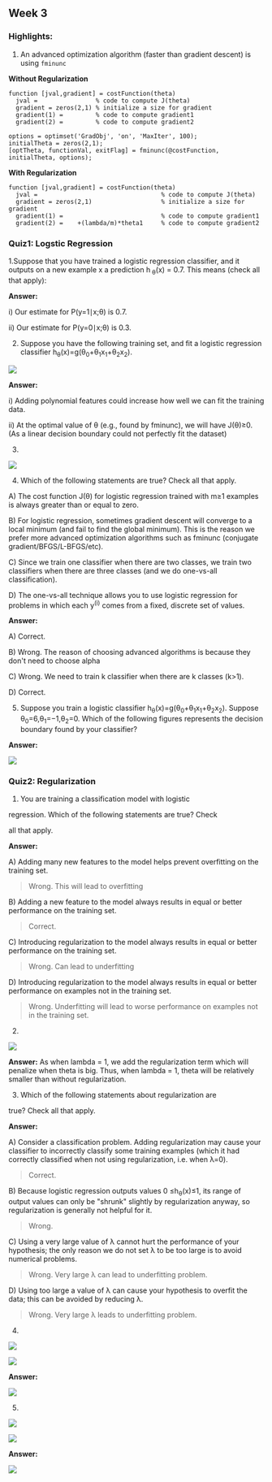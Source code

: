## Week 3

### Highlights:

1. An advanced optimization algorithm (faster than gradient descent) is using `fminunc`

**Without Regularization**
```
function [jval,gradient] = costFunction(theta)
  jval =                % code to compute J(theta)
  gradient = zeros(2,1) % initialize a size for gradient
  gradient(1) =         % code to compute gradient1
  gradient(2) =         % code to compute gradient2

options = optimset('GradObj', 'on', 'MaxIter', 100);
initialTheta = zeros(2,1);
[optTheta, functionVal, exitFlag] = fminunc(@costFunction, initialTheta, options);
```

**With Regularization**
```
function [jval,gradient] = costFunction(theta)
  jval =                                  % code to compute J(theta)
  gradient = zeros(2,1)                   % initialize a size for gradient
  gradient(1) =                           % code to compute gradient1
  gradient(2) =    +(lambda/m)*theta1     % code to compute gradient2
```

### Quiz1: Logstic Regression

1.Suppose that you have trained a logistic regression classifier, and it outputs on a new example x a prediction h<sub>
θ</sub>(x) = 0.7. This means (check all that apply):

**Answer:**

i) Our estimate for P(y=1∣x;θ) is 0.7.

ii) Our estimate for P(y=0∣x;θ) is 0.3.


2. Suppose you have the following training set, and fit a logistic regression classifier h<sub>θ</sub>(x)=g(θ<sub>0</sub>+θ<sub>1</sub>x<sub>1</sub>+θ<sub>2</sub>x<sub>2</sub>).







![](https://github.com/LiMengyang990726/Coursera-Machine-Learning/blob/master/Pictures/Week3Quiz1-2.png)

**Answer:**

i) Adding polynomial features could increase how well we can fit the training data.

ii) At the optimal value of θ (e.g., found by fminunc), we will have J(θ)≥0. (As a linear decision boundary could not perfectly fit the dataset)

3.


![](https://github.com/LiMengyang990726/Coursera-Machine-Learning/blob/master/Pictures/Week3Quiz1-3.png)

4. Which of the following statements are true? Check all that apply.

A) The cost function J(θ) for logistic regression trained with m≥1 examples is always greater than or equal to zero.

B) For logistic regression, sometimes gradient descent will converge to a local minimum (and fail to find the global minimum). This is the reason we prefer more advanced optimization algorithms such as fminunc (conjugate gradient/BFGS/L-BFGS/etc).

C) Since we train one classifier when there are two classes, we train two classifiers when there are three classes (and we do one-vs-all classification).

D) The one-vs-all technique allows you to use logistic regression for problems in which each y<sup>(i)</sup> comes from a fixed, discrete set of values.

**Answer:**

A) Correct.

B) Wrong. The reason of choosing advanced algorithms is because they don't need to choose alpha

C) Wrong. We need to train k classifier when there are k classes (k>1).

D) Correct.

5. Suppose you train a logistic classifier  h<sub>θ</sub>(x)=g(θ<sub>0</sub>+θ<sub>1</sub>x<sub>1</sub>+θ<sub>2</sub>x<sub>2</sub>).
Suppose θ<sub>0</sub>=6,θ<sub>1</sub>=−1,θ<sub>2</sub>=0. Which of the following figures represents the decision boundary found by your classifier?

**Answer:**



![](https://github.com/LiMengyang990726/Coursera-Machine-Learning/blob/master/Pictures/Week3Quiz1-5.png)
### Quiz2: Regularization

1. You are training a classification model with logistic

regression. Which of the following statements are true? Check

all that apply.

**Answer:**

A) Adding many new features to the model helps prevent overfitting on the training set.

> Wrong. This will lead to overfitting

B) Adding a new feature to the model always results in equal or better performance on the training set.

> Correct.

C) Introducing regularization to the model always results in equal or better performance on the training set.

> Wrong. Can lead to underfitting

D) Introducing regularization to the model always results in equal or better performance on examples not in the training set.

> Wrong. Underfitting will lead to worse performance on examples not in the training set.

2.


![](https://github.com/LiMengyang990726/Coursera-Machine-Learning/blob/master/Pictures/Week2Quiz2-2.png)

**Answer:** As when lambda = 1, we add the regularization term which will penalize when theta is big. Thus, when lambda = 1, theta will be relatively smaller than without regularization.

3. Which of the following statements about regularization are

true? Check all that apply.

**Answer:**

A) Consider a classification problem. Adding regularization may cause your classifier to incorrectly classify some training examples (which it had correctly classified when not using regularization, i.e. when λ=0).

> Correct.

B) Because logistic regression outputs values 0 ≤h<sub>θ</sub>(x)≤1, its range of output values can only be "shrunk" slightly by regularization anyway, so regularization is generally not helpful for it.

> Wrong.

C) Using a very large value of λ cannot hurt the performance of your hypothesis; the only reason we do not set λ to be too large is to avoid numerical problems.

> Wrong. Very large λ can lead to underfitting problem.

D) Using too large a value of λ can cause your hypothesis to overfit the data; this can be avoided by reducing λ.

> Wrong. Very large λ leads to underfitting problem.

4.


![](https://github.com/LiMengyang990726/Coursera-Machine-Learning/blob/master/Pictures/Week2Quiz2-4-1.png)

![](https://github.com/LiMengyang990726/Coursera-Machine-Learning/blob/master/Pictures/Week2Quiz2-4-2.png)

**Answer:**


![](https://github.com/LiMengyang990726/Coursera-Machine-Learning/blob/master/Pictures/Week2Quiz2-4-3.png)

5.


![](https://github.com/LiMengyang990726/Coursera-Machine-Learning/blob/master/Pictures/Week2Quiz2-5-1.png)

![](https://github.com/LiMengyang990726/Coursera-Machine-Learning/blob/master/Pictures/Week2Quiz2-5-2.png)

**Answer:**

![](https://github.com/LiMengyang990726/Coursera-Machine-Learning/blob/master/Pictures/Week2Quiz2-5-3.png)

